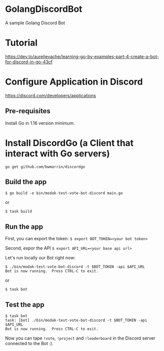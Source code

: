 # GolangDiscordBot
A sample Golang Discord Bot

# Tutorial
https://dev.to/aurelievache/learning-go-by-examples-part-4-create-a-bot-for-discord-in-go-43cf

# Configure Application in Discord
https://discord.com/developers/applications

## Pre-requisites
Install Go in 1.16 version minimum.

# Install DiscordGo (a Client that interact with Go servers)
`go get github.com/bwmarrin/discordgo`

## Build the app

`$ go build -o bin/modak-test-vote-bot-discord main.go`

or

`$ task build`

## Run the app

First, you can export the token:
`$ export BOT_TOKEN=<your bot token>`

Second, expor the API
`$ export API_URL=<your base api url>`

Let's run locally our Bot right now:

```
$ ./bin/modak-test-vote-bot-discord -t $BOT_TOKEN -api $API_URL
Bot is now running.  Press CTRL-C to exit.
```

or

`$ task bot`

## Test the app

```
$ task bot
task: [bot] ./bin/modak-test-vote-bot-discord -t $BOT_TOKEN -api $API_URL
Bot is now running.  Press CTRL-C to exit.
```

Now you can tape `!vote`, `!project` and `!leaderboard` in the Discord server connected to the Bot :).
